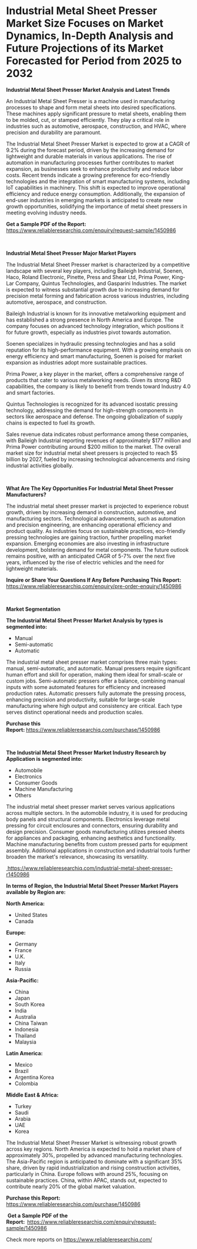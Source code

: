 <p><h1>Industrial Metal Sheet Presser Market Size Focuses on Market Dynamics, In-Depth Analysis and Future Projections of its Market Forecasted for Period from 2025 to 2032</h1></p><p><strong>Industrial Metal Sheet Presser Market Analysis and Latest Trends</strong></p>
<p><p>An Industrial Metal Sheet Presser is a machine used in manufacturing processes to shape and form metal sheets into desired specifications. These machines apply significant pressure to metal sheets, enabling them to be molded, cut, or stamped efficiently. They play a critical role in industries such as automotive, aerospace, construction, and HVAC, where precision and durability are paramount.</p><p>The Industrial Metal Sheet Presser Market is expected to grow at a CAGR of 9.2% during the forecast period, driven by the increasing demand for lightweight and durable materials in various applications. The rise of automation in manufacturing processes further contributes to market expansion, as businesses seek to enhance productivity and reduce labor costs. Recent trends indicate a growing preference for eco-friendly technologies and the integration of smart manufacturing systems, including IoT capabilities in machinery. This shift is expected to improve operational efficiency and reduce energy consumption. Additionally, the expansion of end-user industries in emerging markets is anticipated to create new growth opportunities, solidifying the importance of metal sheet pressers in meeting evolving industry needs.</p></p>
<p><strong>Get a Sample PDF of the Report:&nbsp;</strong> <a href="https://www.reliableresearchiq.com/enquiry/request-sample/1450986?utm_campaign=2758&utm_medium=2&utm_source=Github&utm_content=ia&utm_term=27022025&utm_id=industrial-metal-sheet-presser">https://www.reliableresearchiq.com/enquiry/request-sample/1450986</a></p>
<p>&nbsp;</p>
<p><strong>Industrial Metal Sheet Presser Major Market Players</strong></p>
<p><p>The Industrial Metal Sheet Presser market is characterized by a competitive landscape with several key players, including Baileigh Industrial, Soenen, Haco, Roland Electronic, Pinette, Press and Shear Ltd, Prima Power, King-Lar Company, Quintus Technologies, and Gasparini Industries. The market is expected to witness substantial growth due to increasing demand for precision metal forming and fabrication across various industries, including automotive, aerospace, and construction.</p><p>Baileigh Industrial is known for its innovative metalworking equipment and has established a strong presence in North America and Europe. The company focuses on advanced technology integration, which positions it for future growth, especially as industries pivot towards automation.</p><p>Soenen specializes in hydraulic pressing technologies and has a solid reputation for its high-performance equipment. With a growing emphasis on energy efficiency and smart manufacturing, Soenen is poised for market expansion as industries adopt more sustainable practices.</p><p>Prima Power, a key player in the market, offers a comprehensive range of products that cater to various metalworking needs. Given its strong R&D capabilities, the company is likely to benefit from trends toward Industry 4.0 and smart factories.</p><p>Quintus Technologies is recognized for its advanced isostatic pressing technology, addressing the demand for high-strength components in sectors like aerospace and defense. The ongoing globalization of supply chains is expected to fuel its growth.</p><p>Sales revenue data indicates robust performance among these companies, with Baileigh Industrial reporting revenues of approximately $177 million and Prima Power contributing around $200 million to the market. The overall market size for industrial metal sheet pressers is projected to reach $5 billion by 2027, fueled by increasing technological advancements and rising industrial activities globally.</p></p>
<p>&nbsp;</p>
<p><strong>What Are The Key Opportunities For Industrial Metal Sheet Presser Manufacturers?</strong></p>
<p><p>The industrial metal sheet presser market is projected to experience robust growth, driven by increasing demand in construction, automotive, and manufacturing sectors. Technological advancements, such as automation and precision engineering, are enhancing operational efficiency and product quality. As industries focus on sustainable practices, eco-friendly pressing technologies are gaining traction, further propelling market expansion. Emerging economies are also investing in infrastructure development, bolstering demand for metal components. The future outlook remains positive, with an anticipated CAGR of 5-7% over the next five years, influenced by the rise of electric vehicles and the need for lightweight materials.</p></p>
<p><strong>Inquire or Share Your Questions If Any Before Purchasing This Report:</strong> <a href="https://www.reliableresearchiq.com/enquiry/pre-order-enquiry/1450986?utm_campaign=2758&utm_medium=2&utm_source=Github&utm_content=ia&utm_term=27022025&utm_id=industrial-metal-sheet-presser">https://www.reliableresearchiq.com/enquiry/pre-order-enquiry/1450986</a></p>
<p>&nbsp;</p>
<p><strong>Market Segmentation</strong></p>
<p><strong>The Industrial Metal Sheet Presser Market Analysis by types is segmented into:</strong></p>
<p><ul><li>Manual</li><li>Semi-automatic</li><li>Automatic</li></ul></p>
<p><p>The industrial metal sheet presser market comprises three main types: manual, semi-automatic, and automatic. Manual pressers require significant human effort and skill for operation, making them ideal for small-scale or custom jobs. Semi-automatic pressers offer a balance, combining manual inputs with some automated features for efficiency and increased production rates. Automatic pressers fully automate the pressing process, enhancing precision and productivity, suitable for large-scale manufacturing where high output and consistency are critical. Each type serves distinct operational needs and production scales.</p></p>
<p><strong>Purchase this Report:&nbsp;</strong><a href="https://www.reliableresearchiq.com/purchase/1450986?utm_campaign=2758&utm_medium=2&utm_source=Github&utm_content=ia&utm_term=27022025&utm_id=industrial-metal-sheet-presser">https://www.reliableresearchiq.com/purchase/1450986</a></p>
<p>&nbsp;</p>
<p><strong>The Industrial Metal Sheet Presser Market Industry Research by Application is segmented into:</strong></p>
<p><ul><li>Automobile</li><li>Electronics</li><li>Consumer Goods</li><li>Machine Manufacturing</li><li>Others</li></ul></p>
<p><p>The industrial metal sheet presser market serves various applications across multiple sectors. In the automobile industry, it is used for producing body panels and structural components. Electronics leverage metal pressing for circuit enclosures and connectors, ensuring durability and design precision. Consumer goods manufacturing utilizes pressed sheets for appliances and packaging, enhancing aesthetics and functionality. Machine manufacturing benefits from custom pressed parts for equipment assembly. Additional applications in construction and industrial tools further broaden the market's relevance, showcasing its versatility.</p></p>
<p><a href="https://www.reliableresearchiq.com/industrial-metal-sheet-presser-r1450986?utm_campaign=2758&utm_medium=2&utm_source=Github&utm_content=ia&utm_term=27022025&utm_id=industrial-metal-sheet-presser">&nbsp;https://www.reliableresearchiq.com/industrial-metal-sheet-presser-r1450986</a></p>
<p><strong>In terms of Region, the Industrial Metal Sheet Presser Market Players available by Region are:</strong></p>
<p>
    <p> <strong> North America: </strong>
        <ul>
            <li>United States</li>
            <li>Canada</li>
        </ul>
        </p> 
    <p> <strong> Europe: </strong>
        <ul>
            <li>Germany</li>
            <li>France</li>
            <li>U.K.</li>
            <li>Italy</li>
            <li>Russia</li>
        </ul>
        </p> 
    <p> <strong> Asia-Pacific: </strong>
        <ul>
            <li>China</li>
            <li>Japan</li>
            <li>South Korea</li>
            <li>India</li>
            <li>Australia</li>
            <li>China Taiwan</li>
            <li>Indonesia</li>
            <li>Thailand</li>
            <li>Malaysia</li>
        </ul>
        </p> 
    <p> <strong> Latin America: </strong>
        <ul>
            <li>Mexico</li>
            <li>Brazil</li>
            <li>Argentina Korea</li>
            <li>Colombia</li>
        </ul>
        </p> 
    <p> <strong> Middle East & Africa: </strong>
        <ul>
            <li>Turkey</li>
            <li>Saudi</li>
            <li>Arabia</li>
            <li>UAE</li>
            <li>Korea</li>
        </ul>
    </p>
    </p>
<p><p>The Industrial Metal Sheet Presser Market is witnessing robust growth across key regions. North America is expected to hold a market share of approximately 30%, propelled by advanced manufacturing technologies. The Asia-Pacific region is anticipated to dominate with a significant 35% share, driven by rapid industrialization and rising construction activities, particularly in China. Europe follows with around 25%, focusing on sustainable practices. China, within APAC, stands out, expected to contribute nearly 20% of the global market valuation.</p></p>
<p><strong>Purchase this Report: </strong><a href="https://www.reliableresearchiq.com/purchase/1450986?utm_campaign=2758&utm_medium=2&utm_source=Github&utm_content=ia&utm_term=27022025&utm_id=industrial-metal-sheet-presser">https://www.reliableresearchiq.com/purchase/1450986</a></p>
<p>&nbsp;<strong>Get a Sample PDF of the Report:&nbsp;&nbsp;</strong><a href="https://www.reliableresearchiq.com/enquiry/request-sample/1450986?utm_campaign=2758&utm_medium=2&utm_source=Github&utm_content=ia&utm_term=27022025&utm_id=industrial-metal-sheet-presser">https://www.reliableresearchiq.com/enquiry/request-sample/1450986</a></p>
<p><strong></strong></p>
<p>Check more reports on <a href="https://www.reliableresearchiq.com/?utm_campaign=2758&utm_medium=2&utm_source=Github&utm_content=ia&utm_term=27022025&utm_id=industrial-metal-sheet-presser">https://www.reliableresearchiq.com/</a></p>